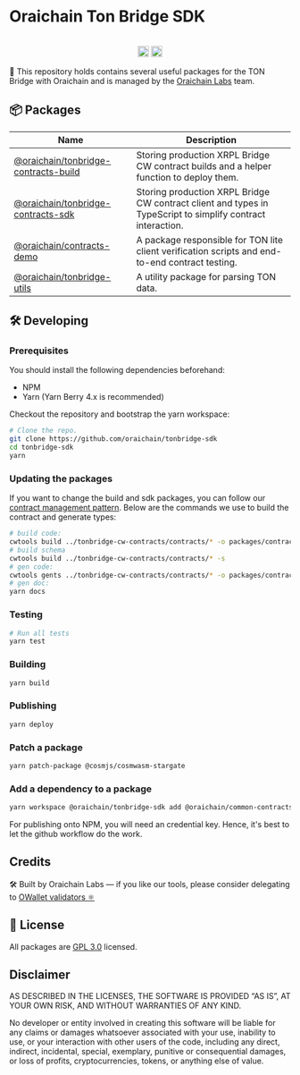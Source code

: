 # Oraichain Ton Bridge SDK

<p align="center" width="100%">
  <br />
   <a href="https://github.com/oraichain/tonbridge-sdk/blob/master/LICENSE"><img height="20" src="https://img.shields.io/badge/License-GNU%20GPL-blue.svg"></a>
   <a href="https://www.npmjs.com/package/@oraichain/tonbridge-contracts-sdk"><img height="20" src="https://img.shields.io/github/package-json/v/oraichain/tonbridge-sdk?filename=packages%2Fcontracts-sdk%2Fpackage.json"></a>
</p>

:information_desk_person: This repository holds contains several useful packages for the TON Bridge with Oraichain and is managed by the [Oraichain Labs](https://orai.io/) team.

## 📦 Packages

| Name                                                                                        | Description                                  |
| ------------------------------------------------------------------------------------------- | -------------------------------------------- |
| [@oraichain/tonbridge-contracts-build](https://github.com/oraichain/tonbridge-sdk/tree/master/packages/contracts-build) | Storing production XRPL Bridge CW contract builds and a helper function to deploy them. |
| [@oraichain/tonbridge-contracts-sdk](https://github.com/oraichain/tonbridge-sdk/tree/master/packages/contracts-sdk) | Storing production XRPL Bridge CW contract client and types in TypeScript to simplify contract interaction. |
| [@oraichain/contracts-demo](https://github.com/oraichain/tonbridge-sdk/tree/master/packages/contracts-demo) | A package responsible for TON lite client verification scripts and end-to-end contract testing. |
| [@oraichain/tonbridge-utils](https://github.com/oraichain/tonbridge-sdk/tree/master/packages/tonbridge-utils) | A utility package for parsing TON data. |

## 🛠 Developing

### Prerequisites

You should install the following dependencies beforehand:

- NPM
- Yarn (Yarn Berry 4.x is recommended)

Checkout the repository and bootstrap the yarn workspace:

```sh
# Clone the repo.
git clone https://github.com/oraichain/tonbridge-sdk
cd tonbridge-sdk
yarn
```

### Updating the packages

If you want to change the build and sdk packages, you can follow our [contract management pattern](https://docs.orai.io/developer-guides/cosmwasm-contract/manage-contract-pattern). Below are the commands we use to build the contract and generate types:

```bash
# build code:
cwtools build ../tonbridge-cw-contracts/contracts/* -o packages/contracts-build/data
# build schema
cwtools build ../tonbridge-cw-contracts/contracts/* -s
# gen code:
cwtools gents ../tonbridge-cw-contracts/contracts/* -o packages/contracts-sdk/src
# gen doc:
yarn docs
```

### Testing

```sh
# Run all tests
yarn test
```

### Building

```sh
yarn build
```

### Publishing

```sh
yarn deploy
```

### Patch a package

```sh
yarn patch-package @cosmjs/cosmwasm-stargate
```

### Add a dependency to a package

```sh
yarn workspace @oraichain/tonbridge-sdk add @oraichain/common-contracts-sdk
```

For publishing onto NPM, you will need an credential key. Hence, it's best to let the github workflow do the work.

## Credits

🛠 Built by Oraichain Labs — if you like our tools, please consider delegating to [OWallet validators ⚛️](https://owallet.dev/validators)

## 🪪 License

All packages are [GPL 3.0](https://www.gnu.org/licenses/gpl-3.0.en.html) licensed.

## Disclaimer

AS DESCRIBED IN THE LICENSES, THE SOFTWARE IS PROVIDED “AS IS”, AT YOUR OWN RISK, AND WITHOUT WARRANTIES OF ANY KIND.

No developer or entity involved in creating this software will be liable for any claims or damages whatsoever associated with your use, inability to use, or your interaction with other users of the code, including any direct, indirect, incidental, special, exemplary, punitive or consequential damages, or loss of profits, cryptocurrencies, tokens, or anything else of value.